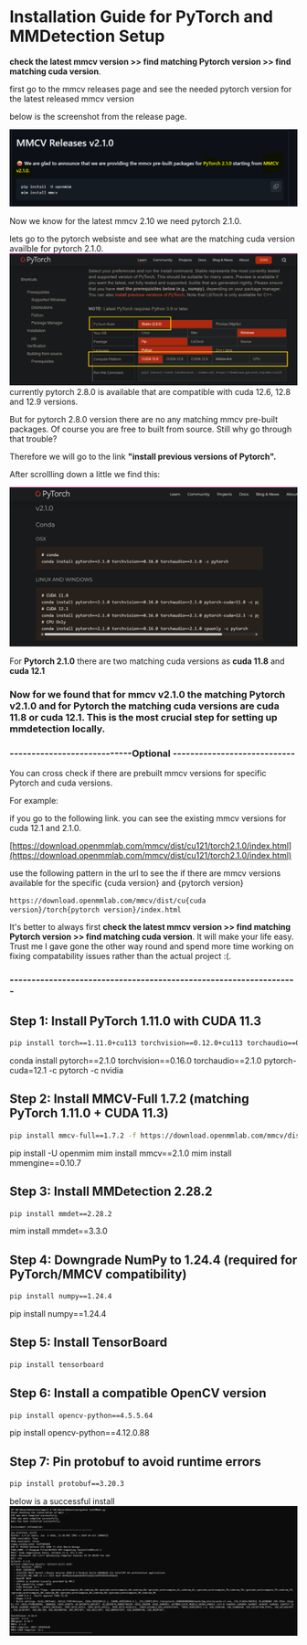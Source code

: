 # Installation Guide for PyTorch and MMDetection Setup

 **check the latest mmcv version >> find matching Pytorch version >> find matching cuda version**.

first go to the mmcv releases page and see the needed pytorch version for the latest released mmcv version

below is the screenshot from the release page.

![finding the correct pytorch version for the mmcv version](/mmcv_pytorch_version.png "Matching mmcv version and pytorch version")

Now we know for the latest mmcv 2.10 we need pytorch 2.1.0.

lets go to the pytorch websiste and see what are the matching cuda version availble for pytorch 2.1.0.
![finding the correct pytorch version and cuda](/pytorch_cuda_1.png "Matching pytorch version and cuda")
currently pytorch 2.8.0 is available that are compatible with cuda 12.6, 12.8 and 12.9 versions.  

But for pytorch 2.8.0 version there are no any matching mmcv pre-built packages. Of course you are free to built from source. Still why go through that trouble?

Therefore we will go to the link **"install previous versions of Pytorch".**

After scrollling down a little we find this:

![finding the correct pytorch version and cuda](/pytorch_cuda_2.png "Matching pytorch version and cuda")

For **Pytorch 2.1.0** there are two matching cuda versions as **cuda 11.8** and **cuda 12.1**

### Now for we found that for **mmcv v2.1.0** the matching **Pytorch v2.1.0** and for Pytorch the matching cuda versions are **cuda 11.8** or **cuda 12.1**. This is the most crucial step for setting up mmdetection locally.

### ----------------------------Optional ----------------------------
You can cross check if there are prebuilt mmcv versions for specific Pytorch and cuda versions.

For example:

if you go to the following link. you can see the existing mmcv versions for cuda 12.1 and 2.1.0.

[https://download.openmmlab.com/mmcv/dist/cu121/torch2.1.0/index.html](https://download.openmmlab.com/mmcv/dist/cu121/torch2.1.0/index.html)

use the following pattern in the url to see the if there are mmcv versions available for the specific {cuda version} and {pytorch version}

```
https://download.openmmlab.com/mmcv/dist/cu{cuda version}/torch{pytorch version}/index.html
```
It's better to always first **check the latest mmcv version >> find matching Pytorch version >> find matching cuda version**. It will make your life easy. Trust me I gave gone the other way round and spend more time working on fixing compatability issues rather than the actual project :(.

### ------------------------------------------------------------------




## Step 1: Install PyTorch 1.11.0 with CUDA 11.3
```bash
pip install torch==1.11.0+cu113 torchvision==0.12.0+cu113 torchaudio==0.11.0 --extra-index-url https://download.pytorch.org/whl/cu113
```

conda install pytorch==2.1.0 torchvision==0.16.0 torchaudio==2.1.0 pytorch-cuda=12.1 -c pytorch -c nvidia

## Step 2: Install MMCV-Full 1.7.2 (matching PyTorch 1.11.0 + CUDA 11.3)
```bash
pip install mmcv-full==1.7.2 -f https://download.openmmlab.com/mmcv/dist/cu113/torch1.11.0/index.html
```
pip install -U openmim
mim install mmcv==2.1.0
mim install mmengine==0.10.7

## Step 3: Install MMDetection 2.28.2
```bash
pip install mmdet==2.28.2
```
mim install mmdet==3.3.0

## Step 4: Downgrade NumPy to 1.24.4 (required for PyTorch/MMCV compatibility)
```bash
pip install numpy==1.24.4
```
pip install numpy==1.24.4

## Step 5: Install TensorBoard
```bash
pip install tensorboard
```

## Step 6: Install a compatible OpenCV version
```bash
pip install opencv-python==4.5.5.64
```
pip install opencv-python==4.12.0.88

## Step 7: Pin protobuf to avoid runtime errors
```bash
pip install protobuf==3.20.3
```
below is a successful install
![finding the correct pytorch version and cuda](/install_success.png "Matching pytorch version and cuda")